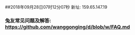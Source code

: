 ##2018年09月28日07时12分07秒 新址: 159.65.147.19
### 兔友常见问题及解答: https://github.com/wanggonging/d/blob/w/FAQ.md
